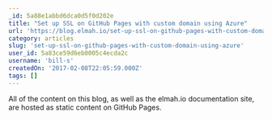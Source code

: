 ```yaml
---
_id: 5a88e1abbd6dca0d5f0d202e
title: "Set up SSL on GitHub Pages with custom domain using Azure"
url: 'https://blog.elmah.io/set-up-ssl-on-github-pages-with-custom-domain-using-azure/'
category: articles
slug: 'set-up-ssl-on-github-pages-with-custom-domain-using-azure'
user_id: 5a83ce59d6eb0005c4ecda2c
username: 'bill-s'
createdOn: '2017-02-08T22:05:59.000Z'
tags: []
---
```


All of the content on this blog, as well as the elmah.io documentation site, are hosted as static content on GitHub Pages.
